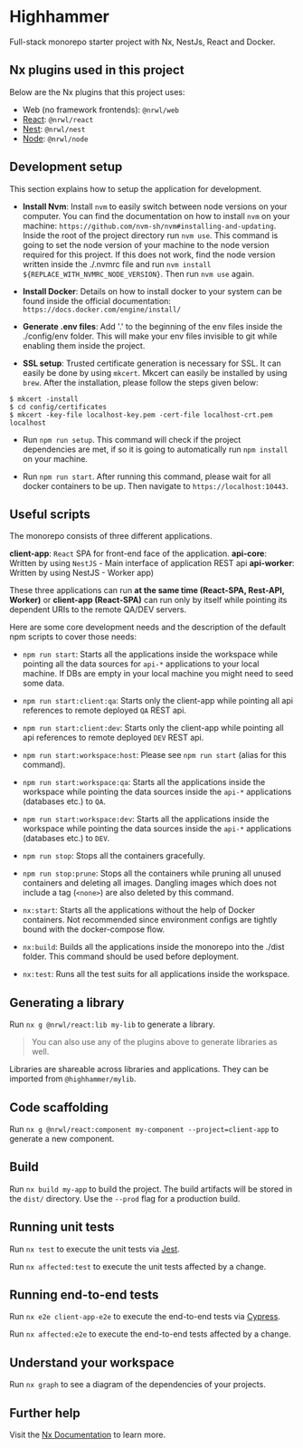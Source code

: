 # Highhammer

Full-stack monorepo starter project with Nx, NestJs, React and Docker.

<!-- <p><img src="https://raw.githubusercontent.com/nrwl/nx/master/images/nx-logo.png" width="100"></p> -->

## Nx plugins used in this project

Below are the Nx plugins that this project uses:

- Web (no framework frontends): `@nrwl/web`
- [React](https://reactjs.org): `@nrwl/react`
- [Nest](https://nestjs.com): `@nrwl/nest`
- [Node](https://nodejs.org): `@nrwl/node`

## Development setup

This section explains how to setup the application for development.

- **Install Nvm**: Install `nvm` to easily switch between node versions on your computer. You can find the documentation on how to install `nvm` on your machine: `https://github.com/nvm-sh/nvm#installing-and-updating`.
   Inside the root of the project directory run `nvm use`. This command is going to set the node version of your machine to the node version required for this project. If this does not work, find the node version written inside the ./.nvmrc file and run `nvm install ${REPLACE_WITH_NVMRC_NODE_VERSION}`. Then run `nvm use` again.

- **Install Docker**: Details on how to install docker to your system can be found inside the official documentation: `https://docs.docker.com/engine/install/`

- **Generate .env files**: Add '.' to the beginning of the env files inside the ./config/env folder. This will make your env files invisible to git while enabling them inside the project.

- **SSL setup**: Trusted certificate generation is necessary for SSL. It can easily be done by using `mkcert`. Mkcert can easily be installed by using `brew`. After the installation, please follow the steps given below:

```
$ mkcert -install
$ cd config/certificates
$ mkcert -key-file localhost-key.pem -cert-file localhost-crt.pem localhost
```

- Run `npm run setup`. This command will check if the project dependencies are met, if so it is going to automatically run `npm install` on your machine.

- Run `npm run start`. After running this command, please wait for all docker containers to be up. Then navigate to `https://localhost:10443`.

## Useful scripts

The monorepo consists of three different applications.

**client-app**: `React` SPA for front-end face of the application.
**api-core**: Written by using `NestJS` - Main interface of application REST api
**api-worker**: Written by using NestJS - Worker app)

These three applications can run **at the same time (React-SPA, Rest-API, Worker)** or **client-app (React-SPA)** can run only by itself while pointing its dependent URIs to the remote QA/DEV servers.

Here are some core development needs and the description of the default npm scripts to cover those needs:

- `npm run start`: Starts all the applications inside the workspace while pointing all the data sources for `api-*` applications to your local machine. If DBs are empty in your local machine you might need to seed some data.

- `npm run start:client:qa`: Starts only the client-app while pointing all api references to remote deployed `QA` REST api.

- `npm run start:client:dev`: Starts only the client-app while pointing all api references to remote deployed `DEV` REST api.

- `npm run start:workspace:host`: Please see `npm run start` (alias for this command).

- `npm run start:workspace:qa`: Starts all the applications inside the workspace while pointing the data sources inside the `api-*` applications (databases etc.) to `QA`.

- `npm run start:workspace:dev`: Starts all the applications inside the workspace while pointing the data sources inside the `api-*` applications (databases etc.) to `DEV`.

- `npm run stop`: Stops all the containers gracefully.

- `npm run stop:prune`: Stops all the containers while pruning all unused containers and deleting all images. Dangling images which does not include a tag (`<none>`) are also deleted by this command.

- `nx:start`: Starts all the applications without the help of Docker containers. Not recommended since environment configs are tightly bound with the docker-compose flow.

- `nx:build`: Builds all the applications inside the monorepo into the ./dist folder. This command should be used before deployment.

- `nx:test`: Runs all the test suits for all applications inside the workspace.

## Generating a library

Run `nx g @nrwl/react:lib my-lib` to generate a library.

> You can also use any of the plugins above to generate libraries as well.

Libraries are shareable across libraries and applications. They can be imported from `@highhammer/mylib`.

## Code scaffolding

Run `nx g @nrwl/react:component my-component --project=client-app` to generate a new component.

## Build

Run `nx build my-app` to build the project. The build artifacts will be stored in the `dist/` directory. Use the `--prod` flag for a production build.

## Running unit tests

Run `nx test` to execute the unit tests via [Jest](https://jestjs.io).

Run `nx affected:test` to execute the unit tests affected by a change.

## Running end-to-end tests

Run `nx e2e client-app-e2e` to execute the end-to-end tests via [Cypress](https://www.cypress.io).

Run `nx affected:e2e` to execute the end-to-end tests affected by a change.

## Understand your workspace

Run `nx graph` to see a diagram of the dependencies of your projects.

## Further help

Visit the [Nx Documentation](https://nx.dev) to learn more.
